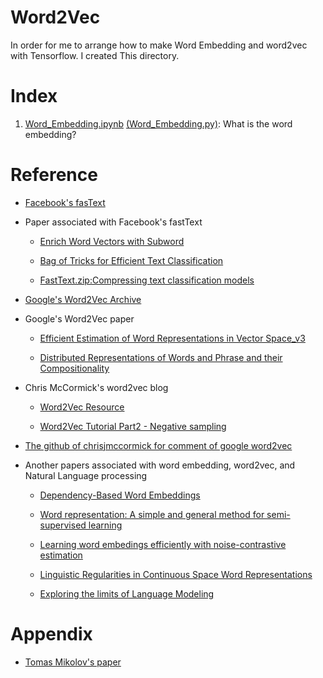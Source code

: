 # Word2Vec

  In order for me to arrange how to make Word Embedding and word2vec with Tensorflow. I created This directory. 

# Index

  01. [Word_Embedding.ipynb](https://nbviewer.jupyter.org/github/hyunyoung2/hyunyoung2_Machine_Learning/blob/master/Tutorial/Tensorflow/03.Word2Vec/01.Word_Embedding.ipynb) [(Word_Embedding.py)](https://github.com/hyunyoung2/hyunyoung2_Machine_Learning/blob/master/Tutorial/Tensorflow/03.Word2Vec/01.Word_Embedding.py): What is the word embedding?




# Reference 

  - [Facebook's fasText](https://fasttext.cc/)

  - Paper associated with Facebook's fastText

    - [Enrich Word Vectors with Subword](https://arxiv.org/abs/1607.04606)

    - [Bag of Tricks for Efficient Text Classification](https://arxiv.org/abs/1607.01759)

    - [FastText.zip:Compressing text classification models](https://fasttext.cc/)

  - [Google's Word2Vec Archive](https://code.google.com/archive/p/word2vec/)

  - Google's Word2Vec paper

    - [Efficient Estimation of Word Representations in Vector Space_v3](https://arxiv.org/abs/1301.3781v3)

    - [Distributed Representations of Words and Phrase and their Compositionality](https://arxiv.org/abs/1310.4546)

  - Chris McCormick's word2vec blog 

    - [Word2Vec Resource](http://mccormickml.com/2016/04/27/word2vec-resources/#alex-minnaars-tutorials)

    - [Word2Vec Tutorial Part2 - Negative sampling](http://mccormickml.com/2017/01/11/word2vec-tutorial-part-2-negative-sampling/) 

  - [The github of chrisjmccormick for comment of google word2vec](https://github.com/chrisjmccormick/word2vec_commented)

  - Another papers associated with word embedding, word2vec, and Natural Language processing

    - [Dependency-Based Word Embeddings](https://levyomer.files.wordpress.com/2014/04/dependency-based-word-embeddings-acl-2014.pdf)

    - [Word representation: A simple and general method for semi-supervised learning](https://www.aclweb.org/anthology/P10-1040)

    - [Learning word embedings efficiently with noise-contrastive estimation](https://papers.nips.cc/paper/5165-learning-word-embeddings-efficiently-with-noise-contrastive-estimation.pdf)

    - [Linguistic Regularities in Continuous Space Word Representations](https://arxiv.org/abs/1103.0398)

    - [Exploring the limits of Language Modeling](https://arxiv.org/abs/1602.02410v2)

# Appendix  

  - [Tomas Mikolov's paper](http://dblp.uni-trier.de/pers/hd/m/Mikolov:Tomas?q=Tomas%20Mikolov)
